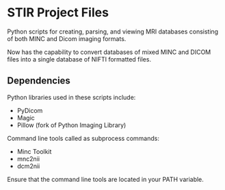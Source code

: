 STIR Project Files
==================

Python scripts for creating, parsing, and viewing
MRI databases consisting of both MINC and Dicom imaging
formats.

Now has the capability to convert databases of mixed MINC and 
DICOM files into a single database of NIFTI formatted files.

Dependencies
------------

Python libraries used in these scripts include:

- PyDicom
- Magic
- Pillow (fork of Python Imaging Library)

Command line tools called as subprocess commands:
- Minc Toolkit
- mnc2nii
- dcm2nii

Ensure that the command line tools are located in your PATH variable.

